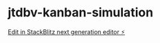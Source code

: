 # jtdbv-kanban-simulation

[Edit in StackBlitz next generation editor ⚡️](https://stackblitz.com/~/github.com/b4nt0/jtdbv-kanban-simulation)